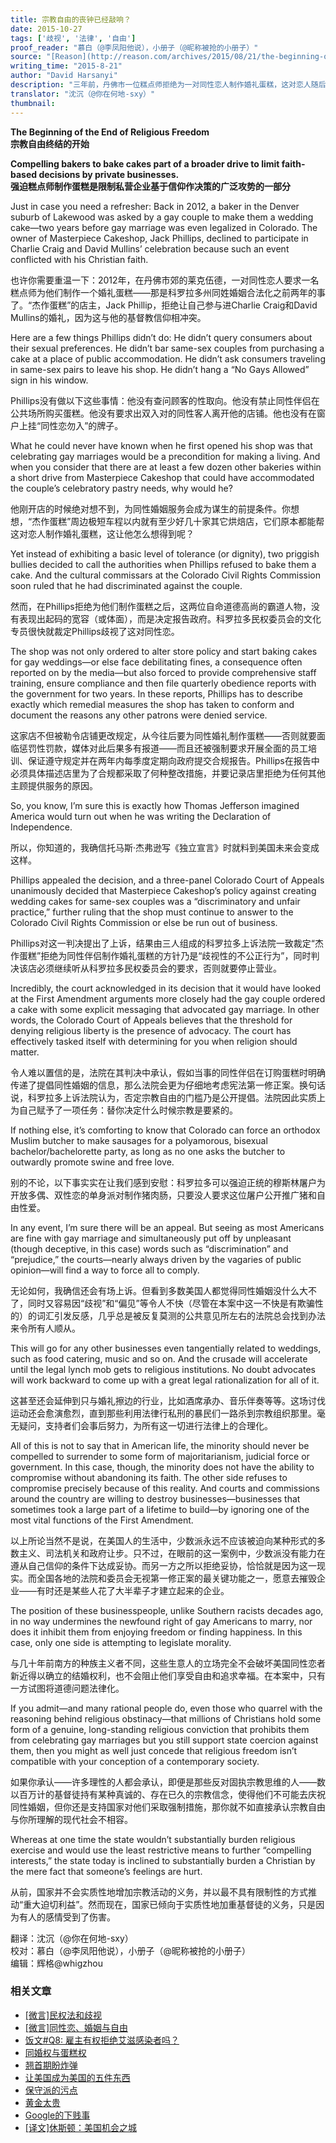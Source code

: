 ```yaml
---
title: 宗教自由的丧钟已经敲响？
date: 2015-10-27
tags: ['歧视', '法律', '自由']
proof_reader: "慕白（@李凤阳他说），小册子（@昵称被抢的小册子）"
source: "[Reason](http://reason.com/archives/2015/08/21/the-beginning-of-the-end-of-religious-fr)"
writing_time: "2015-8-21"
author: "David Harsanyi"
description: "三年前，丹佛市一位糕点师拒绝为一对同性恋人制作婚礼蛋糕，这对恋人随后向科罗拉多州政府投诉，州政府民权委员会文化专员随即裁定糕点师歧视同性恋，勒令其更改店铺规定，并从此之后须为同性婚礼制作蛋糕，否则将面临罚款， 糕点师不服并开始了多年诉讼……"
translator: "沈沉（@你在何地-sxy）"
thumbnail:
---
```


**The Beginning of the End of Religious Freedom**  
**宗教自由终结的开始**

**Compelling bakers to bake cakes part of a broader drive to limit faith-based decisions by private businesses.**  
**强迫糕点师制作蛋糕是限制私营企业基于信仰作决策的广泛攻势的一部分**

Just in case you need a refresher: Back in 2012, a baker in the Denver suburb of Lakewood was asked by a gay couple to make them a wedding cake—two years before gay marriage was even legalized in Colorado. The owner of Masterpiece Cakeshop, Jack Phillips, declined to participate in Charlie Craig and David Mullins’ celebration because such an event conflicted with his Christian faith.

也许你需要重温一下：2012年，在丹佛市郊的莱克伍德，一对同性恋人要求一名糕点师为他们制作一个婚礼蛋糕——那是科罗拉多州同姓婚姻合法化之前两年的事了。“杰作蛋糕”的店主，Jack Phillip，拒绝让自己参与进Charlie Craig和David Mullins的婚礼，因为这与他的基督教信仰相冲突。

Here are a few things Phillips didn’t do: He didn’t query consumers about their sexual preferences. He didn’t bar same-sex couples from purchasing a cake at a place of public accommodation. He didn’t ask consumers traveling in same-sex pairs to leave his shop. He didn’t hang a “No Gays Allowed” sign in his window.

Phillips没有做以下这些事情：他没有查问顾客的性取向。他没有禁止同性伴侣在公共场所购买蛋糕。他没有要求出双入对的同性客人离开他的店铺。他也没有在窗户上挂“同性恋勿入”的牌子。

What he could never have known when he first opened his shop was that celebrating gay marriages would be a precondition for making a living. And when you consider that there are at least a few dozen other bakeries within a short drive from Masterpiece Cakeshop that could have accommodated the couple’s celebratory pastry needs, why would he?

他刚开店的时候绝对想不到，为同性婚姻服务会成为谋生的前提条件。你想想，“杰作蛋糕”周边极短车程以内就有至少好几十家其它烘焙店，它们原本都能帮这对恋人制作婚礼蛋糕，这让他怎么想得到呢？

Yet instead of exhibiting a basic level of tolerance (or dignity), two priggish bullies decided to call the authorities when Phillips refused to bake them a cake. And the cultural commissars at the Colorado Civil Rights Commission soon ruled that he had discriminated against the couple.

然而，在Phillips拒绝为他们制作蛋糕之后，这两位自命道德高尚的霸道人物，没有表现出起码的宽容（或体面），而是决定报告政府。科罗拉多民权委员会的文化专员很快就裁定Phillips歧视了这对同性恋。

The shop was not only ordered to alter store policy and start baking cakes for gay weddings—or else face debilitating fines, a consequence often reported on by the media—but also forced to provide comprehensive staff training, ensure compliance and then file quarterly obedience reports with the government for two years. In these reports, Phillips has to describe exactly which remedial measures the shop has taken to conform and document the reasons any other patrons were denied service.

这家店不但被勒令店铺更改规定，从今往后要为同性婚礼制作蛋糕——否则就要面临惩罚性罚款，媒体对此后果多有报道——而且还被强制要求开展全面的员工培训、保证遵守规定并在两年内每季度定期向政府提交合规报告。Phillips在报告中必须具体描述店里为了合规都采取了何种整改措施，并要记录店里拒绝为任何其他主顾提供服务的原因。

So, you know, I’m sure this is exactly how Thomas Jefferson imagined America would turn out when he was writing the Declaration of Independence.

所以，你知道的，我确信托马斯·杰弗逊写《独立宣言》时就料到美国未来会变成这样。

Phillips appealed the decision, and a three-panel Colorado Court of Appeals unanimously decided that Masterpiece Cakeshop’s policy against creating wedding cakes for same-sex couples was a “discriminatory and unfair practice,” further ruling that the shop must continue to answer to the Colorado Civil Rights Commission or else be run out of business.

Phillips对这一判决提出了上诉，结果由三人组成的科罗拉多上诉法院一致裁定“杰作蛋糕”拒绝为同性伴侣制作婚礼蛋糕的方针乃是“歧视性的不公正行为”，同时判决该店必须继续听从科罗拉多民权委员会的要求，否则就要停止营业。

Incredibly, the court acknowledged in its decision that it would have looked at the First Amendment arguments more closely had the gay couple ordered a cake with some explicit messaging that advocated gay marriage. In other words, the Colorado Court of Appeals believes that the threshold for denying religious liberty is the presence of advocacy. The court has effectively tasked itself with determining for you when religion should matter.

令人难以置信的是，法院在其判决中承认，假如当事的同性伴侣在订购蛋糕时明确传递了提倡同性婚姻的信息，那么法院会更为仔细地考虑宪法第一修正案。换句话说，科罗拉多上诉法院认为，否定宗教自由的门槛乃是公开提倡。法院因此实质上为自己赋予了一项任务：替你决定什么时候宗教是要紧的。

If nothing else, it’s comforting to know that Colorado can force an orthodox Muslim butcher to make sausages for a polyamorous, bisexual bachelor/bachelorette party, as long as no one asks the butcher to outwardly promote swine and free love.

别的不论，以下事实实在让我们感到安慰：科罗拉多可以强迫正统的穆斯林屠户为开放多偶、双性恋的单身派对制作猪肉肠，只要没人要求这位屠户公开推广猪和自由性爱。

In any event, I’m sure there will be an appeal. But seeing as most Americans are fine with gay marriage and simultaneously put off by unpleasant (though deceptive, in this case) words such as “discrimination” and “prejudice,” the courts—nearly always driven by the vagaries of public opinion—will find a way to force all to comply.

无论如何，我确信还会有场上诉。但看到多数美国人都觉得同性婚姻没什么大不了，同时又容易因“歧视”和“偏见”等令人不快（尽管在本案中这一不快是有欺骗性的）的词汇引发反感，几乎总是被反复莫测的公共意见所左右的法院总会找到办法来令所有人顺从。

This will go for any other businesses even tangentially related to weddings, such as food catering, music and so on. And the crusade will accelerate until the legal lynch mob gets to religious institutions. No doubt advocates will work backward to come up with a great legal rationalization for all of it.

这甚至还会延伸到只与婚礼擦边的行业，比如酒席承办、音乐伴奏等等。这场讨伐运动还会愈演愈烈，直到那些利用法律行私刑的暴民们一路杀到宗教组织那里。毫无疑问，支持者们会事后努力，为所有这一切进行法律上的合理化。

All of this is not to say that in American life, the minority should never be compelled to surrender to some form of majoritarianism, judicial force or government. In this case, though, the minority does not have the ability to compromise without abandoning its faith. The other side refuses to compromise precisely because of this reality. And courts and commissions around the country are willing to destroy businesses—businesses that sometimes took a large part of a lifetime to build—by ignoring one of the most vital functions of the First Amendment.

以上所论当然不是说，在美国人的生活中，少数派永远不应该被迫向某种形式的多数主义、司法机关和政府让步。只不过，在眼前的这一案例中，少数派没有能力在遵从自己信仰的条件下达成妥协。而另一方之所以拒绝妥协，恰恰就是因为这一现实。而全国各地的法院和委员会无视第一修正案的最关键功能之一，愿意去摧毁企业——有时还是某些人花了大半辈子才建立起来的企业。

The position of these businesspeople, unlike Southern racists decades ago, in no way undermines the newfound right of gay Americans to marry, nor does it inhibit them from enjoying freedom or finding happiness. In this case, only one side is attempting to legislate morality.

与几十年前南方的种族主义者不同，这些生意人的立场完全不会破坏美国同性恋者新近得以确立的结婚权利，也不会阻止他们享受自由和追求幸福。在本案中，只有一方试图将道德问题法律化。

If you admit—and many rational people do, even those who quarrel with the reasoning behind religious obstinacy—that millions of Christians hold some form of a genuine, long-standing religious conviction that prohibits them from celebrating gay marriages but you still support state coercion against them, then you might as well just concede that religious freedom isn’t compatible with your conception of a contemporary society.

如果你承认——许多理性的人都会承认，即便是那些反对固执宗教思维的人——数以百万计的基督徒持有某种真诚的、存在已久的宗教信念，使得他们不可能去庆祝同性婚姻，但你还是支持国家对他们采取强制措施，那你就不如直接承认宗教自由与你所理解的现代社会不相容。

Whereas at one time the state wouldn’t substantially burden religious exercise and would use the least restrictive means to further “compelling interests,” the state today is inclined to substantially burden a Christian by the mere fact that someone’s feelings are hurt.

从前，国家并不会实质性地增加宗教活动的义务，并以最不具有限制性的方式推动“重大迫切利益”。然而现在，国家已倾向于实质性地加重基督徒的义务，只是因为有人的感情受到了伤害。


翻译：沈沉（@你在何地-sxy）  
校对：慕白（@李凤阳他说），小册子（@昵称被抢的小册子）  
编辑：辉格@whigzhou


### 相关文章

* [[微言]民权法和歧视](https://headsalon.org/archives/5320.html "[微言]民权法和歧视")
* [[微言]同性恋、婚姻与自由](https://headsalon.org/archives/3650.html "[微言]同性恋、婚姻与自由")
* [饭文#Q8: 雇主有权拒绝艾滋感染者吗？](https://headsalon.org/archives/1705.html "饭文#Q8: 雇主有权拒绝艾滋感染者吗？")
* [同婚权与蛋糕权](https://headsalon.org/archives/7813.html "同婚权与蛋糕权")
* [翘首期盼炸弹](https://headsalon.org/archives/7623.html "翘首期盼炸弹")
* [让美国成为美国的五件东西](https://headsalon.org/archives/7678.html "让美国成为美国的五件东西")
* [保守派的污点](https://headsalon.org/archives/7613.html "保守派的污点")
* [黄金太贵](https://headsalon.org/archives/7341.html "黄金太贵")
* [Google的下贱事](https://headsalon.org/archives/7654.html "Google的下贱事")
* [[译文]休斯顿：美国机会之城](https://headsalon.org/archives/7268.html "[译文]休斯顿：美国机会之城")
